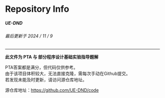 # Repository Info

##### *UE-DND*
###### 最后更新于 2024 / 11 / 9
---


**此文件为 PTA 与 部分程序设计基础实验指导题解**

PTA答案都是满分，但代码仅供参考。  
由于该项目体积较大，无法直接克隆，需每次手动在Github提交。  
若发现未能及时更新，请访问源仓库地址。

源仓库地址：https://github.com/UE-DND/code